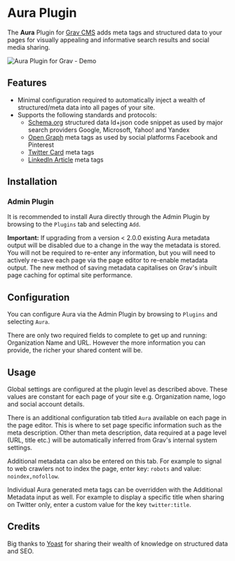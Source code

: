 # Aura Plugin

The **Aura** Plugin for [Grav CMS](https://github.com/getgrav/grav) adds meta tags and structured data to your pages for visually appealing and informative search results and social media sharing.

![Aura Plugin for Grav - Demo](assets/demo-composition-min.png)

## Features

* Minimal configuration required to automatically inject a wealth of structured/meta data into all pages of your site.
* Supports the following standards and protocols:
    * [Schema.org](https://schema.org/) structured data ld+json code snippet as used by major search providers Google, Microsoft, Yahoo! and Yandex 
    * [Open Graph](https://ogp.me/) meta tags as used by social platforms Facebook and Pinterest
    * [Twitter Card](https://developer.twitter.com/en/docs/tweets/optimize-with-cards/overview/abouts-cards.html) meta tags
    * [LinkedIn Article](https://www.linkedin.com/help/linkedin/answer/46687/making-your-website-shareable-on-linkedin?lang=en) meta tags

## Installation

### Admin Plugin

It is recommended to install Aura directly through the Admin Plugin by browsing to the `Plugins` tab and selecting `Add`.

**Important:** If upgrading from a version < 2.0.0 existing Aura metadata output will be disabled due to a change in the way the metadata is stored. You will not be required to re-enter any information, but you will need to actively re-save each page via the page editor to re-enable metadata output. The new method of saving metadata capitalises on Grav's inbuilt page caching for optimal site performance.

## Configuration

You can configure Aura via the Admin Plugin by browsing to `Plugins` and selecting `Aura`.

There are only two required fields to complete to get up and running: Organization Name and URL. However the more information you can provide, the richer your shared content will be.

## Usage

Global settings are configured at the plugin level as described above. These values are constant for each page of your site e.g. Organization name, logo and social account details.

There is an additional configuration tab titled `Aura` available on each page in the page editor. This is where to set page specific information such as the meta description. Other than meta description, data required at a page level (URL, title etc.) will be automatically inferred from Grav's internal system settings.

Additional metadata can also be entered on this tab. For example to signal to web crawlers not to index the page, enter key: `robots` and value: `noindex,nofollow`.

Individual Aura generated meta tags can be overridden with the Additional Metadata input as well. For example to display a specific title when sharing on Twitter only, enter a custom value for the key `twitter:title`.

## Credits

Big thanks to [Yoast](https://yoast.com/) for sharing their wealth of knowledge on structured data and SEO.

